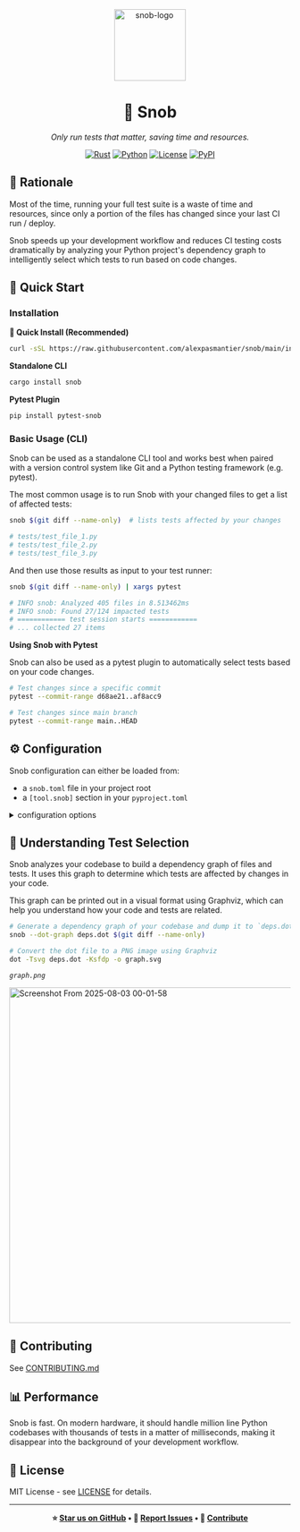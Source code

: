 <div align="center">
<img width="128" alt="snob-logo" src="https://github.com/user-attachments/assets/18d53f55-8c85-4352-9077-808475b80b6b" />
<h1>🧐 Snob</h1>

_Only run tests that matter, saving time and resources._

[![Rust](https://img.shields.io/badge/rust-1.88+-green.svg)](https://www.rust-lang.org)
[![Python](https://img.shields.io/badge/python-3.9+-blue.svg)](https://www.python.org)
[![License](https://img.shields.io/badge/license-MIT-green.svg)](LICENSE)
[![PyPI](https://img.shields.io/pypi/v/pytest-snob.svg)](https://pypi.org/project/pytest-snob/)

</div>

## 📖 Rationale

Most of the time, running your full test suite is a waste of time and resources, since only a portion of the files has changed since your last CI run / deploy.

Snob speeds up your development workflow and reduces CI testing costs dramatically by analyzing your Python project's dependency graph to intelligently select which tests to run based on code changes.

## 🚀 Quick Start

### Installation

**🚀 Quick Install (Recommended)**

```bash
curl -sSL https://raw.githubusercontent.com/alexpasmantier/snob/main/install.sh | bash
```

**Standalone CLI**

```bash
cargo install snob
```

**Pytest Plugin**

```bash
pip install pytest-snob
```

### Basic Usage (CLI)

Snob can be used as a standalone CLI tool and works best when paired with a version control system like Git and a Python testing framework (e.g. pytest).

The most common usage is to run Snob with your changed files to get a list of affected tests:

```bash
snob $(git diff --name-only)  # lists tests affected by your changes

# tests/test_file_1.py
# tests/test_file_2.py
# tests/test_file_3.py
```

And then use those results as input to your test runner:

```bash
snob $(git diff --name-only) | xargs pytest

# INFO snob: Analyzed 405 files in 8.513462ms
# INFO snob: Found 27/124 impacted tests
# ============ test session starts ============
# ... collected 27 items
```

**Using Snob with Pytest**

Snob can also be used as a pytest plugin to automatically select tests based on your code changes.

```bash
# Test changes since a specific commit
pytest --commit-range d68ae21..af8acc9

# Test changes since main branch
pytest --commit-range main..HEAD
```

## ⚙️ Configuration

Snob configuration can either be loaded from:

- a `snob.toml` file in your project root
- a `[tool.snob]` section in your `pyproject.toml`

<details>
<summary>configuration options</summary>

```toml
[general]
# Logging verbosity (0=error, 1=warn, 2=info, 3=debug, 4=trace)
verbosity_level = 2
# Whether to disable all logging output
quiet = false

[files]
# The files listed here will be ignored by snob when crawling the workspace.
# This can be useful for excluding generated files, migrations, or scripts that don't affect the project's dependency graph.
ignores = [
    "migrations/**/*.py",
    "scripts/**/*.py",
    "**/generated_*.py"
]

# The files listed here will trigger all tests when changed.
# This is useful for critical files like `conftest.py`, `pytest.ini`, or `requirements.txt` for which you want to
# rerun the entire test suite.
run-all-tests-on-change = [
    "conftest.py",
    "pytest.ini",
    "requirements.txt"
]

[tests]
# These test files will always be run, regardless of changes.
# This is useful for health checks, smoke tests, or critical tests that should always run.
always-run = [
    "tests/health_check.py",
    "tests/smoke_test.py"
]

# These test files will never be run automatically by snob, but can still be run manually.
# This can be useful for long-running tests, integration tests, or tests that require special setup which you do not
# wish to run without deciding to do so explicitly.
ignores = [
"tests/slow/**/*.py",
"tests/integration/external_api_*.py"
]
```

**Alternative: Use `pyproject.toml`**

Same format as above, but placed under the `[tool.snob]` section:

```toml
[tool.snob]
verbosity_level = 1

[tool.snob.files]
ignores = ["migrations/**/*.py"]

[tool.snob.tests]
always-run = ["tests/smoke_test.py"]
```

</details>

## 🧪 Understanding Test Selection

Snob analyzes your codebase to build a dependency graph of files and tests. It uses this graph to determine which tests
are affected by changes in your code.

This graph can be printed out in a visual format using Graphviz, which can help you understand how your code and tests
are related.

```bash
# Generate a dependency graph of your codebase and dump it to `deps.dot`
snob --dot-graph deps.dot $(git diff --name-only)

# Convert the dot file to a PNG image using Graphviz
dot -Tsvg deps.dot -Ksfdp -o graph.svg
```

_`graph.png`_

<div align="left">
    <img width="600" alt="Screenshot From 2025-08-03 00-01-58" src="https://github.com/user-attachments/assets/35e6c73f-1968-4170-b736-7a7c979b443d" />
</div>

## 🤝 Contributing

See [CONTRIBUTING.md](CONTRIBUTING.md)

## 📊 Performance

Snob is fast. On modern hardware, it should handle million line Python codebases with thousands of tests in a matter of milliseconds, making it disappear into the background of your development workflow.

## 📄 License

MIT License - see [LICENSE](LICENSE) for details.

---

<div align="center">

**⭐ [Star us on GitHub](https://githugb.com/alexpasmantier/snob) • 🐛 [Report Issues](https://github.com/alexpasmantier/snob/issues) • 🤝 [Contribute](CONTRIBUTING.md)**

</div>
